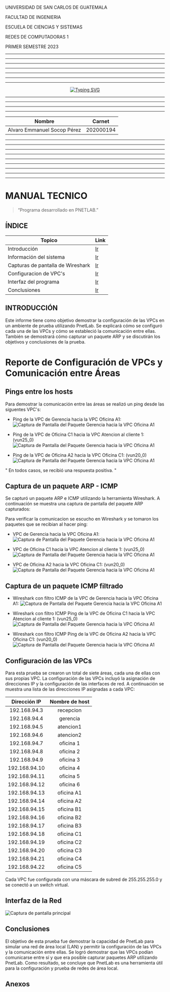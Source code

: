 <p>UNIVERSIDAD DE SAN CARLOS DE GUATEMALA</p>
<p>FACULTAD DE INGENIERIA</p>
<p>ESCUELA DE CIENCIAS Y SISTEMAS</p>
<p>REDES DE COMPUTADORAS 1</p>
<p>PRIMER SEMESTRE 2023</p>

---


---


---


---


---


---


---

<center> <a href="https://git.io/typing-svg"><img src="https://readme-typing-svg.herokuapp.com?font=Fira+Code&size=35&pause=1000&color=2BF715&width=435&lines=PRACTICA+%231" alt="Typing SVG" /></a> </center>
<!-- <center> <h1>CALCULADORA</h1> </center> -->



---


---


---


---




| Nombre   |      Carnet      |  
|----------|:-------------:|
| Alvaro Emmanuel Socop Pérez | 202000194 | 

---


---


---


---




---


---


---


---


---

# <a name="nothing"></a>MANUAL TECNICO


>“Programa desarrollado en PNETLAB.”
## <a name="intro" ></a>ÍNDICE

| Topico | Link |
| ------ | ------ |
| Introducción | [Ir](#intro) |
| Información del sistema | [Ir](#inf) |
| Capturas de pantalla de Wireshark| [Ir](#ob) |
| Configuracion de VPC's | [Ir](#tech) |
| Interfaz del programa | [Ir](#inter) |
| Conclusiones | [Ir](#Conclu) |
## <a name="intro" ></a>INTRODUCCIÓN
Este informe tiene como objetivo demostrar la configuración de las VPCs en un ambiente de prueba utilizando PnetLab. Se explicará cómo se configuró cada una de las VPCs y cómo se estableció la comunicación entre ellas. También se demostrará cómo capturar un paquete ARP y se discutirán los objetivos y conclusiones de la prueba.
# Reporte de Configuración de VPCs y Comunicación entre Áreas
## Pings entre los hosts

Para demostrar la comunicación entre las áreas se realizó un ping desde las siguentes VPC's:

- Ping de la VPC de Gerencia hacia la VPC Oficina A1:
![Captura de Pantalla del Paquete Gerencia hacia la VPC Oficina A1](assets/1.png)

- Ping de la VPC de Oficina C1 hacia la VPC Atencion al cliente 1: (vun25_0)
![Captura de Pantalla del Paquete Gerencia hacia la VPC Oficina A1](assets/2.png)

- Ping de la VPC de Oficina A2 hacia la VPC Oficina C1: (vun20_0)
![Captura de Pantalla del Paquete Gerencia hacia la VPC Oficina A1](assets/3.png)

 " En todos casos, se recibió una respuesta positiva. "
## Captura de un paquete ARP - ICMP

Se capturó un paquete ARP e ICMP utilizando la herramienta Wireshark. A continuación se muestra una captura de pantalla del paquete ARP capturados:

Para verificar la comunicacion se escucho en Wireshark y se tomaron los paquetes que se recibian al hacer ping:

- VPC de Gerencia hacia la VPC Oficina A1:
![Captura de Pantalla del Paquete Gerencia hacia la VPC Oficina A1](assets/t1.png)

- VPC de Oficina C1 hacia la VPC Atencion al cliente 1: (vun25_0)
![Captura de Pantalla del Paquete Gerencia hacia la VPC Oficina A1](assets/t2.png)

- VPC de Oficina A2 hacia la VPC Oficina C1: (vun20_0)
![Captura de Pantalla del Paquete Gerencia hacia la VPC Oficina A1](assets/t3.png)


## Captura de un paquete ICMP filtrado

- Wireshark con filtro ICMP de la VPC de Gerencia hacia la VPC Oficina A1:
![Captura de Pantalla del Paquete Gerencia hacia la VPC Oficina A1](assets/WR1.png)

- Wireshark con filtro ICMP Ping de la VPC de Oficina C1 hacia la VPC Atencion al cliente 1: (vun25_0)
![Captura de Pantalla del Paquete Gerencia hacia la VPC Oficina A1](assets/WR2.png)

- Wireshark con filtro ICMP Ping de la VPC de Oficina A2 hacia la VPC Oficina C1: (vun20_0)
![Captura de Pantalla del Paquete Gerencia hacia la VPC Oficina A1](assets/WR3.png)




## Configuración de las VPCs

Para esta prueba se crearon un total de siete áreas, cada una de ellas con sus propias VPC. La configuración de las VPCs incluyó la asignación de direcciones IP y la configuración de las interfaces de red. A continuación se muestra una lista de las direcciones IP asignadas a cada VPC:

| Dirección IP    | Nombre de host  |
|:----------------:|:----------------:|
| 192.168.94.3    | recepcion      |
| 192.168.94.4    | gerencia       |
| 192.168.94.5    | atencion1      |
| 192.168.94.6    | atencion2      |
| 192.168.94.7    | oficina 1      |
| 192.168.94.8    | oficina 2      |
| 192.168.94.9    | oficina 3      |
| 192.168.94.10   | oficina 4      |
| 192.168.94.11   | oficina 5      |
| 192.168.94.12   | oficina 6      |
| 192.168.94.13   | oficina A1     |
| 192.168.94.14   | oficina A2     |
| 192.168.94.15   | oficina B1     |
| 192.168.94.16   | oficina B2     |
| 192.168.94.17   | oficina B3     |
| 192.168.94.18   | oficina C1     |
| 192.168.94.19   | oficina C2     |
| 192.168.94.20   | oficina C3     |
| 192.168.94.21   | oficina C4     |
| 192.168.94.22   | oficina C5     |

Cada VPC fue configurada con una máscara de subred de 255.255.255.0 y se conectó a un switch virtual.

## Interfaz de la Red
![Captura de pantalla principal](assets/pantalla.png)

##  Conclusiones

El objetivo de esta prueba fue demostrar la capacidad de PnetLab para simular una red de área local (LAN) y permitir la configuración de las VPCs y la comunicación entre ellas. Se logró demostrar que las VPCs podían comunicarse entre sí y que era posible capturar paquetes ARP utilizando PnetLab. Como resultado, se concluye que PnetLab es una herramienta útil para la configuración y prueba de redes de área local.







## Anexos

